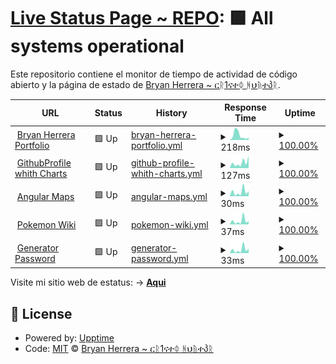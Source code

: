 # [Live Status Page ~ REPO](https://Bryan-Herrera-DEV.github.io/status-for-my-web-pages): <!--live status--> **🟩 All systems operational**

Este repositorio contiene el monitor de tiempo de actividad de código abierto y la página de estado de [Bryan Herrera ~ ርᚱ1ናተᛰ ᚻህᚥተპᚱ](https://bryan-herrera.netlify.app/).

<!--start: status pages-->
<!-- This summary is generated by Upptime (https://github.com/upptime/upptime) -->
<!-- Do not edit this manually, your changes will be overwritten -->
<!-- prettier-ignore -->
| URL | Status | History | Response Time | Uptime |
| --- | ------ | ------- | ------------- | ------ |
| <img alt="" src="https://icons.duckduckgo.com/ip3/bryan-herrera.netlify.app.ico" height="13"> [Bryan Herrera Portfolio](https://bryan-herrera.netlify.app/) | 🟩 Up | [bryan-herrera-portfolio.yml](https://github.com/Bryan-Herrera-DEV/status-for-my-web-pages/commits/HEAD/history/bryan-herrera-portfolio.yml) | <details><summary><img alt="Response time graph" src="./graphs/bryan-herrera-portfolio/response-time-week.png" height="20"> 218ms</summary><br><a href="https://bryan-herrera-dev.github.io/status-for-my-web-pages/history/bryan-herrera-portfolio"><img alt="Response time 204" src="https://img.shields.io/endpoint?url=https%3A%2F%2Fraw.githubusercontent.com%2FBryan-Herrera-DEV%2Fstatus-for-my-web-pages%2FHEAD%2Fapi%2Fbryan-herrera-portfolio%2Fresponse-time.json"></a><br><a href="https://bryan-herrera-dev.github.io/status-for-my-web-pages/history/bryan-herrera-portfolio"><img alt="24-hour response time 112" src="https://img.shields.io/endpoint?url=https%3A%2F%2Fraw.githubusercontent.com%2FBryan-Herrera-DEV%2Fstatus-for-my-web-pages%2FHEAD%2Fapi%2Fbryan-herrera-portfolio%2Fresponse-time-day.json"></a><br><a href="https://bryan-herrera-dev.github.io/status-for-my-web-pages/history/bryan-herrera-portfolio"><img alt="7-day response time 218" src="https://img.shields.io/endpoint?url=https%3A%2F%2Fraw.githubusercontent.com%2FBryan-Herrera-DEV%2Fstatus-for-my-web-pages%2FHEAD%2Fapi%2Fbryan-herrera-portfolio%2Fresponse-time-week.json"></a><br><a href="https://bryan-herrera-dev.github.io/status-for-my-web-pages/history/bryan-herrera-portfolio"><img alt="30-day response time 179" src="https://img.shields.io/endpoint?url=https%3A%2F%2Fraw.githubusercontent.com%2FBryan-Herrera-DEV%2Fstatus-for-my-web-pages%2FHEAD%2Fapi%2Fbryan-herrera-portfolio%2Fresponse-time-month.json"></a><br><a href="https://bryan-herrera-dev.github.io/status-for-my-web-pages/history/bryan-herrera-portfolio"><img alt="1-year response time 177" src="https://img.shields.io/endpoint?url=https%3A%2F%2Fraw.githubusercontent.com%2FBryan-Herrera-DEV%2Fstatus-for-my-web-pages%2FHEAD%2Fapi%2Fbryan-herrera-portfolio%2Fresponse-time-year.json"></a></details> | <details><summary><a href="https://bryan-herrera-dev.github.io/status-for-my-web-pages/history/bryan-herrera-portfolio">100.00%</a></summary><a href="https://bryan-herrera-dev.github.io/status-for-my-web-pages/history/bryan-herrera-portfolio"><img alt="All-time uptime 97.69%" src="https://img.shields.io/endpoint?url=https%3A%2F%2Fraw.githubusercontent.com%2FBryan-Herrera-DEV%2Fstatus-for-my-web-pages%2FHEAD%2Fapi%2Fbryan-herrera-portfolio%2Fuptime.json"></a><br><a href="https://bryan-herrera-dev.github.io/status-for-my-web-pages/history/bryan-herrera-portfolio"><img alt="24-hour uptime 100.00%" src="https://img.shields.io/endpoint?url=https%3A%2F%2Fraw.githubusercontent.com%2FBryan-Herrera-DEV%2Fstatus-for-my-web-pages%2FHEAD%2Fapi%2Fbryan-herrera-portfolio%2Fuptime-day.json"></a><br><a href="https://bryan-herrera-dev.github.io/status-for-my-web-pages/history/bryan-herrera-portfolio"><img alt="7-day uptime 100.00%" src="https://img.shields.io/endpoint?url=https%3A%2F%2Fraw.githubusercontent.com%2FBryan-Herrera-DEV%2Fstatus-for-my-web-pages%2FHEAD%2Fapi%2Fbryan-herrera-portfolio%2Fuptime-week.json"></a><br><a href="https://bryan-herrera-dev.github.io/status-for-my-web-pages/history/bryan-herrera-portfolio"><img alt="30-day uptime 100.00%" src="https://img.shields.io/endpoint?url=https%3A%2F%2Fraw.githubusercontent.com%2FBryan-Herrera-DEV%2Fstatus-for-my-web-pages%2FHEAD%2Fapi%2Fbryan-herrera-portfolio%2Fuptime-month.json"></a><br><a href="https://bryan-herrera-dev.github.io/status-for-my-web-pages/history/bryan-herrera-portfolio"><img alt="1-year uptime 100.00%" src="https://img.shields.io/endpoint?url=https%3A%2F%2Fraw.githubusercontent.com%2FBryan-Herrera-DEV%2Fstatus-for-my-web-pages%2FHEAD%2Fapi%2Fbryan-herrera-portfolio%2Fuptime-year.json"></a></details>
| <img alt="" src="https://icons.duckduckgo.com/ip3/bryan-herrera-dev.github.io.ico" height="13"> [GithubProfile whith Charts](https://bryan-herrera-dev.github.io/Github-Profile-View-With-Charts) | 🟩 Up | [github-profile-whith-charts.yml](https://github.com/Bryan-Herrera-DEV/status-for-my-web-pages/commits/HEAD/history/github-profile-whith-charts.yml) | <details><summary><img alt="Response time graph" src="./graphs/github-profile-whith-charts/response-time-week.png" height="20"> 127ms</summary><br><a href="https://bryan-herrera-dev.github.io/status-for-my-web-pages/history/github-profile-whith-charts"><img alt="Response time 121" src="https://img.shields.io/endpoint?url=https%3A%2F%2Fraw.githubusercontent.com%2FBryan-Herrera-DEV%2Fstatus-for-my-web-pages%2FHEAD%2Fapi%2Fgithub-profile-whith-charts%2Fresponse-time.json"></a><br><a href="https://bryan-herrera-dev.github.io/status-for-my-web-pages/history/github-profile-whith-charts"><img alt="24-hour response time 294" src="https://img.shields.io/endpoint?url=https%3A%2F%2Fraw.githubusercontent.com%2FBryan-Herrera-DEV%2Fstatus-for-my-web-pages%2FHEAD%2Fapi%2Fgithub-profile-whith-charts%2Fresponse-time-day.json"></a><br><a href="https://bryan-herrera-dev.github.io/status-for-my-web-pages/history/github-profile-whith-charts"><img alt="7-day response time 127" src="https://img.shields.io/endpoint?url=https%3A%2F%2Fraw.githubusercontent.com%2FBryan-Herrera-DEV%2Fstatus-for-my-web-pages%2FHEAD%2Fapi%2Fgithub-profile-whith-charts%2Fresponse-time-week.json"></a><br><a href="https://bryan-herrera-dev.github.io/status-for-my-web-pages/history/github-profile-whith-charts"><img alt="30-day response time 117" src="https://img.shields.io/endpoint?url=https%3A%2F%2Fraw.githubusercontent.com%2FBryan-Herrera-DEV%2Fstatus-for-my-web-pages%2FHEAD%2Fapi%2Fgithub-profile-whith-charts%2Fresponse-time-month.json"></a><br><a href="https://bryan-herrera-dev.github.io/status-for-my-web-pages/history/github-profile-whith-charts"><img alt="1-year response time 127" src="https://img.shields.io/endpoint?url=https%3A%2F%2Fraw.githubusercontent.com%2FBryan-Herrera-DEV%2Fstatus-for-my-web-pages%2FHEAD%2Fapi%2Fgithub-profile-whith-charts%2Fresponse-time-year.json"></a></details> | <details><summary><a href="https://bryan-herrera-dev.github.io/status-for-my-web-pages/history/github-profile-whith-charts">100.00%</a></summary><a href="https://bryan-herrera-dev.github.io/status-for-my-web-pages/history/github-profile-whith-charts"><img alt="All-time uptime 100.00%" src="https://img.shields.io/endpoint?url=https%3A%2F%2Fraw.githubusercontent.com%2FBryan-Herrera-DEV%2Fstatus-for-my-web-pages%2FHEAD%2Fapi%2Fgithub-profile-whith-charts%2Fuptime.json"></a><br><a href="https://bryan-herrera-dev.github.io/status-for-my-web-pages/history/github-profile-whith-charts"><img alt="24-hour uptime 100.00%" src="https://img.shields.io/endpoint?url=https%3A%2F%2Fraw.githubusercontent.com%2FBryan-Herrera-DEV%2Fstatus-for-my-web-pages%2FHEAD%2Fapi%2Fgithub-profile-whith-charts%2Fuptime-day.json"></a><br><a href="https://bryan-herrera-dev.github.io/status-for-my-web-pages/history/github-profile-whith-charts"><img alt="7-day uptime 100.00%" src="https://img.shields.io/endpoint?url=https%3A%2F%2Fraw.githubusercontent.com%2FBryan-Herrera-DEV%2Fstatus-for-my-web-pages%2FHEAD%2Fapi%2Fgithub-profile-whith-charts%2Fuptime-week.json"></a><br><a href="https://bryan-herrera-dev.github.io/status-for-my-web-pages/history/github-profile-whith-charts"><img alt="30-day uptime 100.00%" src="https://img.shields.io/endpoint?url=https%3A%2F%2Fraw.githubusercontent.com%2FBryan-Herrera-DEV%2Fstatus-for-my-web-pages%2FHEAD%2Fapi%2Fgithub-profile-whith-charts%2Fuptime-month.json"></a><br><a href="https://bryan-herrera-dev.github.io/status-for-my-web-pages/history/github-profile-whith-charts"><img alt="1-year uptime 100.00%" src="https://img.shields.io/endpoint?url=https%3A%2F%2Fraw.githubusercontent.com%2FBryan-Herrera-DEV%2Fstatus-for-my-web-pages%2FHEAD%2Fapi%2Fgithub-profile-whith-charts%2Fuptime-year.json"></a></details>
| <img alt="" src="https://icons.duckduckgo.com/ip3/bryan-herrera-dev.github.io.ico" height="13"> [Angular Maps](https://bryan-herrera-dev.github.io/Angular-Maps/) | 🟩 Up | [angular-maps.yml](https://github.com/Bryan-Herrera-DEV/status-for-my-web-pages/commits/HEAD/history/angular-maps.yml) | <details><summary><img alt="Response time graph" src="./graphs/angular-maps/response-time-week.png" height="20"> 30ms</summary><br><a href="https://bryan-herrera-dev.github.io/status-for-my-web-pages/history/angular-maps"><img alt="Response time 46" src="https://img.shields.io/endpoint?url=https%3A%2F%2Fraw.githubusercontent.com%2FBryan-Herrera-DEV%2Fstatus-for-my-web-pages%2FHEAD%2Fapi%2Fangular-maps%2Fresponse-time.json"></a><br><a href="https://bryan-herrera-dev.github.io/status-for-my-web-pages/history/angular-maps"><img alt="24-hour response time 36" src="https://img.shields.io/endpoint?url=https%3A%2F%2Fraw.githubusercontent.com%2FBryan-Herrera-DEV%2Fstatus-for-my-web-pages%2FHEAD%2Fapi%2Fangular-maps%2Fresponse-time-day.json"></a><br><a href="https://bryan-herrera-dev.github.io/status-for-my-web-pages/history/angular-maps"><img alt="7-day response time 30" src="https://img.shields.io/endpoint?url=https%3A%2F%2Fraw.githubusercontent.com%2FBryan-Herrera-DEV%2Fstatus-for-my-web-pages%2FHEAD%2Fapi%2Fangular-maps%2Fresponse-time-week.json"></a><br><a href="https://bryan-herrera-dev.github.io/status-for-my-web-pages/history/angular-maps"><img alt="30-day response time 34" src="https://img.shields.io/endpoint?url=https%3A%2F%2Fraw.githubusercontent.com%2FBryan-Herrera-DEV%2Fstatus-for-my-web-pages%2FHEAD%2Fapi%2Fangular-maps%2Fresponse-time-month.json"></a><br><a href="https://bryan-herrera-dev.github.io/status-for-my-web-pages/history/angular-maps"><img alt="1-year response time 46" src="https://img.shields.io/endpoint?url=https%3A%2F%2Fraw.githubusercontent.com%2FBryan-Herrera-DEV%2Fstatus-for-my-web-pages%2FHEAD%2Fapi%2Fangular-maps%2Fresponse-time-year.json"></a></details> | <details><summary><a href="https://bryan-herrera-dev.github.io/status-for-my-web-pages/history/angular-maps">100.00%</a></summary><a href="https://bryan-herrera-dev.github.io/status-for-my-web-pages/history/angular-maps"><img alt="All-time uptime 100.00%" src="https://img.shields.io/endpoint?url=https%3A%2F%2Fraw.githubusercontent.com%2FBryan-Herrera-DEV%2Fstatus-for-my-web-pages%2FHEAD%2Fapi%2Fangular-maps%2Fuptime.json"></a><br><a href="https://bryan-herrera-dev.github.io/status-for-my-web-pages/history/angular-maps"><img alt="24-hour uptime 100.00%" src="https://img.shields.io/endpoint?url=https%3A%2F%2Fraw.githubusercontent.com%2FBryan-Herrera-DEV%2Fstatus-for-my-web-pages%2FHEAD%2Fapi%2Fangular-maps%2Fuptime-day.json"></a><br><a href="https://bryan-herrera-dev.github.io/status-for-my-web-pages/history/angular-maps"><img alt="7-day uptime 100.00%" src="https://img.shields.io/endpoint?url=https%3A%2F%2Fraw.githubusercontent.com%2FBryan-Herrera-DEV%2Fstatus-for-my-web-pages%2FHEAD%2Fapi%2Fangular-maps%2Fuptime-week.json"></a><br><a href="https://bryan-herrera-dev.github.io/status-for-my-web-pages/history/angular-maps"><img alt="30-day uptime 100.00%" src="https://img.shields.io/endpoint?url=https%3A%2F%2Fraw.githubusercontent.com%2FBryan-Herrera-DEV%2Fstatus-for-my-web-pages%2FHEAD%2Fapi%2Fangular-maps%2Fuptime-month.json"></a><br><a href="https://bryan-herrera-dev.github.io/status-for-my-web-pages/history/angular-maps"><img alt="1-year uptime 100.00%" src="https://img.shields.io/endpoint?url=https%3A%2F%2Fraw.githubusercontent.com%2FBryan-Herrera-DEV%2Fstatus-for-my-web-pages%2FHEAD%2Fapi%2Fangular-maps%2Fuptime-year.json"></a></details>
| <img alt="" src="https://icons.duckduckgo.com/ip3/bryan-herrera-dev.github.io.ico" height="13"> [Pokemon Wiki](https://bryan-herrera-dev.github.io/pokemon-wiki/) | 🟩 Up | [pokemon-wiki.yml](https://github.com/Bryan-Herrera-DEV/status-for-my-web-pages/commits/HEAD/history/pokemon-wiki.yml) | <details><summary><img alt="Response time graph" src="./graphs/pokemon-wiki/response-time-week.png" height="20"> 37ms</summary><br><a href="https://bryan-herrera-dev.github.io/status-for-my-web-pages/history/pokemon-wiki"><img alt="Response time 45" src="https://img.shields.io/endpoint?url=https%3A%2F%2Fraw.githubusercontent.com%2FBryan-Herrera-DEV%2Fstatus-for-my-web-pages%2FHEAD%2Fapi%2Fpokemon-wiki%2Fresponse-time.json"></a><br><a href="https://bryan-herrera-dev.github.io/status-for-my-web-pages/history/pokemon-wiki"><img alt="24-hour response time 35" src="https://img.shields.io/endpoint?url=https%3A%2F%2Fraw.githubusercontent.com%2FBryan-Herrera-DEV%2Fstatus-for-my-web-pages%2FHEAD%2Fapi%2Fpokemon-wiki%2Fresponse-time-day.json"></a><br><a href="https://bryan-herrera-dev.github.io/status-for-my-web-pages/history/pokemon-wiki"><img alt="7-day response time 37" src="https://img.shields.io/endpoint?url=https%3A%2F%2Fraw.githubusercontent.com%2FBryan-Herrera-DEV%2Fstatus-for-my-web-pages%2FHEAD%2Fapi%2Fpokemon-wiki%2Fresponse-time-week.json"></a><br><a href="https://bryan-herrera-dev.github.io/status-for-my-web-pages/history/pokemon-wiki"><img alt="30-day response time 34" src="https://img.shields.io/endpoint?url=https%3A%2F%2Fraw.githubusercontent.com%2FBryan-Herrera-DEV%2Fstatus-for-my-web-pages%2FHEAD%2Fapi%2Fpokemon-wiki%2Fresponse-time-month.json"></a><br><a href="https://bryan-herrera-dev.github.io/status-for-my-web-pages/history/pokemon-wiki"><img alt="1-year response time 45" src="https://img.shields.io/endpoint?url=https%3A%2F%2Fraw.githubusercontent.com%2FBryan-Herrera-DEV%2Fstatus-for-my-web-pages%2FHEAD%2Fapi%2Fpokemon-wiki%2Fresponse-time-year.json"></a></details> | <details><summary><a href="https://bryan-herrera-dev.github.io/status-for-my-web-pages/history/pokemon-wiki">100.00%</a></summary><a href="https://bryan-herrera-dev.github.io/status-for-my-web-pages/history/pokemon-wiki"><img alt="All-time uptime 100.00%" src="https://img.shields.io/endpoint?url=https%3A%2F%2Fraw.githubusercontent.com%2FBryan-Herrera-DEV%2Fstatus-for-my-web-pages%2FHEAD%2Fapi%2Fpokemon-wiki%2Fuptime.json"></a><br><a href="https://bryan-herrera-dev.github.io/status-for-my-web-pages/history/pokemon-wiki"><img alt="24-hour uptime 100.00%" src="https://img.shields.io/endpoint?url=https%3A%2F%2Fraw.githubusercontent.com%2FBryan-Herrera-DEV%2Fstatus-for-my-web-pages%2FHEAD%2Fapi%2Fpokemon-wiki%2Fuptime-day.json"></a><br><a href="https://bryan-herrera-dev.github.io/status-for-my-web-pages/history/pokemon-wiki"><img alt="7-day uptime 100.00%" src="https://img.shields.io/endpoint?url=https%3A%2F%2Fraw.githubusercontent.com%2FBryan-Herrera-DEV%2Fstatus-for-my-web-pages%2FHEAD%2Fapi%2Fpokemon-wiki%2Fuptime-week.json"></a><br><a href="https://bryan-herrera-dev.github.io/status-for-my-web-pages/history/pokemon-wiki"><img alt="30-day uptime 100.00%" src="https://img.shields.io/endpoint?url=https%3A%2F%2Fraw.githubusercontent.com%2FBryan-Herrera-DEV%2Fstatus-for-my-web-pages%2FHEAD%2Fapi%2Fpokemon-wiki%2Fuptime-month.json"></a><br><a href="https://bryan-herrera-dev.github.io/status-for-my-web-pages/history/pokemon-wiki"><img alt="1-year uptime 100.00%" src="https://img.shields.io/endpoint?url=https%3A%2F%2Fraw.githubusercontent.com%2FBryan-Herrera-DEV%2Fstatus-for-my-web-pages%2FHEAD%2Fapi%2Fpokemon-wiki%2Fuptime-year.json"></a></details>
| <img alt="" src="https://icons.duckduckgo.com/ip3/bryan-herrera-dev.github.io.ico" height="13"> [Generator Password](https://bryan-herrera-dev.github.io/Angular-Password-Generator/) | 🟩 Up | [generator-password.yml](https://github.com/Bryan-Herrera-DEV/status-for-my-web-pages/commits/HEAD/history/generator-password.yml) | <details><summary><img alt="Response time graph" src="./graphs/generator-password/response-time-week.png" height="20"> 33ms</summary><br><a href="https://bryan-herrera-dev.github.io/status-for-my-web-pages/history/generator-password"><img alt="Response time 46" src="https://img.shields.io/endpoint?url=https%3A%2F%2Fraw.githubusercontent.com%2FBryan-Herrera-DEV%2Fstatus-for-my-web-pages%2FHEAD%2Fapi%2Fgenerator-password%2Fresponse-time.json"></a><br><a href="https://bryan-herrera-dev.github.io/status-for-my-web-pages/history/generator-password"><img alt="24-hour response time 42" src="https://img.shields.io/endpoint?url=https%3A%2F%2Fraw.githubusercontent.com%2FBryan-Herrera-DEV%2Fstatus-for-my-web-pages%2FHEAD%2Fapi%2Fgenerator-password%2Fresponse-time-day.json"></a><br><a href="https://bryan-herrera-dev.github.io/status-for-my-web-pages/history/generator-password"><img alt="7-day response time 33" src="https://img.shields.io/endpoint?url=https%3A%2F%2Fraw.githubusercontent.com%2FBryan-Herrera-DEV%2Fstatus-for-my-web-pages%2FHEAD%2Fapi%2Fgenerator-password%2Fresponse-time-week.json"></a><br><a href="https://bryan-herrera-dev.github.io/status-for-my-web-pages/history/generator-password"><img alt="30-day response time 34" src="https://img.shields.io/endpoint?url=https%3A%2F%2Fraw.githubusercontent.com%2FBryan-Herrera-DEV%2Fstatus-for-my-web-pages%2FHEAD%2Fapi%2Fgenerator-password%2Fresponse-time-month.json"></a><br><a href="https://bryan-herrera-dev.github.io/status-for-my-web-pages/history/generator-password"><img alt="1-year response time 47" src="https://img.shields.io/endpoint?url=https%3A%2F%2Fraw.githubusercontent.com%2FBryan-Herrera-DEV%2Fstatus-for-my-web-pages%2FHEAD%2Fapi%2Fgenerator-password%2Fresponse-time-year.json"></a></details> | <details><summary><a href="https://bryan-herrera-dev.github.io/status-for-my-web-pages/history/generator-password">100.00%</a></summary><a href="https://bryan-herrera-dev.github.io/status-for-my-web-pages/history/generator-password"><img alt="All-time uptime 100.00%" src="https://img.shields.io/endpoint?url=https%3A%2F%2Fraw.githubusercontent.com%2FBryan-Herrera-DEV%2Fstatus-for-my-web-pages%2FHEAD%2Fapi%2Fgenerator-password%2Fuptime.json"></a><br><a href="https://bryan-herrera-dev.github.io/status-for-my-web-pages/history/generator-password"><img alt="24-hour uptime 100.00%" src="https://img.shields.io/endpoint?url=https%3A%2F%2Fraw.githubusercontent.com%2FBryan-Herrera-DEV%2Fstatus-for-my-web-pages%2FHEAD%2Fapi%2Fgenerator-password%2Fuptime-day.json"></a><br><a href="https://bryan-herrera-dev.github.io/status-for-my-web-pages/history/generator-password"><img alt="7-day uptime 100.00%" src="https://img.shields.io/endpoint?url=https%3A%2F%2Fraw.githubusercontent.com%2FBryan-Herrera-DEV%2Fstatus-for-my-web-pages%2FHEAD%2Fapi%2Fgenerator-password%2Fuptime-week.json"></a><br><a href="https://bryan-herrera-dev.github.io/status-for-my-web-pages/history/generator-password"><img alt="30-day uptime 100.00%" src="https://img.shields.io/endpoint?url=https%3A%2F%2Fraw.githubusercontent.com%2FBryan-Herrera-DEV%2Fstatus-for-my-web-pages%2FHEAD%2Fapi%2Fgenerator-password%2Fuptime-month.json"></a><br><a href="https://bryan-herrera-dev.github.io/status-for-my-web-pages/history/generator-password"><img alt="1-year uptime 100.00%" src="https://img.shields.io/endpoint?url=https%3A%2F%2Fraw.githubusercontent.com%2FBryan-Herrera-DEV%2Fstatus-for-my-web-pages%2FHEAD%2Fapi%2Fgenerator-password%2Fuptime-year.json"></a></details>

<!--end: status pages-->

Visite mi sitio web de estatus: → [**Aqui**](https://Bryan-Herrera-DEV.github.io/status-for-my-web-pages)

## 📄 License

- Powered by: [Upptime](https://github.com/upptime/upptime)
- Code: [MIT](./LICENSE) © [Bryan Herrera ~ ርᚱ1ናተᛰ ᚻህᚥተპᚱ](https://bryan-herrera.netlify.app/)
